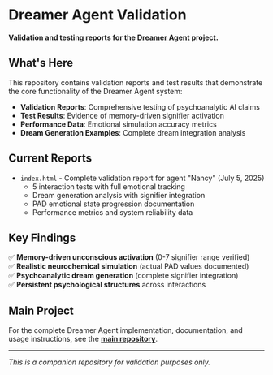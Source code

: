# Dreamer Agent Validation

**Validation and testing reports for the [Dreamer Agent](https://github.com/Amirmahdiii82/Dreamer_agent.git) project.**

## What's Here

This repository contains validation reports and test results that demonstrate the core functionality of the Dreamer Agent system:

- **Validation Reports**: Comprehensive testing of psychoanalytic AI claims
- **Test Results**: Evidence of memory-driven signifier activation
- **Performance Data**: Emotional simulation accuracy metrics
- **Dream Generation Examples**: Complete dream integration analysis

## Current Reports

- `index.html` - Complete validation report for agent "Nancy" (July 5, 2025)
  - 5 interaction tests with full emotional tracking
  - Dream generation analysis with signifier integration
  - PAD emotional state progression documentation
  - Performance metrics and system reliability data

## Key Findings

✅ **Memory-driven unconscious activation** (0-7 signifier range verified)  
✅ **Realistic neurochemical simulation** (actual PAD values documented)  
✅ **Psychoanalytic dream generation** (complete signifier integration)  
✅ **Persistent psychological structures** across interactions  

## Main Project

For the complete Dreamer Agent implementation, documentation, and usage instructions, see the **[main repository](https://github.com/Amirmahdiii82/t)**.

---

*This is a companion repository for validation purposes only.*